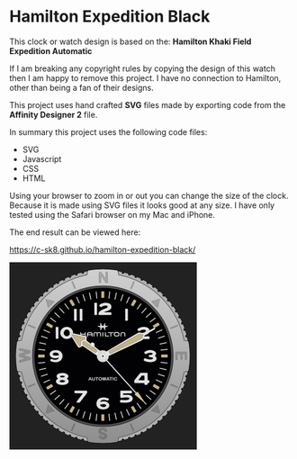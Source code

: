 # Hamilton Expedition Black

This clock or watch design is based on the: **Hamilton Khaki Field Expedition Automatic**

If I am breaking any copyright rules by copying the design of this watch then I am happy to remove
this project. I have no connection to Hamilton, other than being a fan of their designs.

This project uses hand crafted **SVG** files made by exporting code from the 
**Affinity Designer 2** file.

In summary this project uses the following code files:

- SVG
- Javascript
- CSS
- HTML

Using your browser to zoom in or out you can change the size of the clock.
Because it is made using SVG files it looks good at any size. I have only tested
using the Safari browser on my Mac and iPhone.

The end result can be viewed here:

https://c-sk8.github.io/hamilton-expedition-black/

<img src="https://raw.githubusercontent.com/c-sk8/Hamilton-Expedition-Watch/refs/heads/main/image/preview.png" alt="no image" width="333"/>

